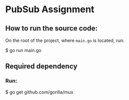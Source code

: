 # PubSub Assignment


## How to run the source code:
On the root of the project, where `main.go` is located, run:

$ go run main.go

## Required  dependency
### Run:
$ go get github.com/gorilla/mux